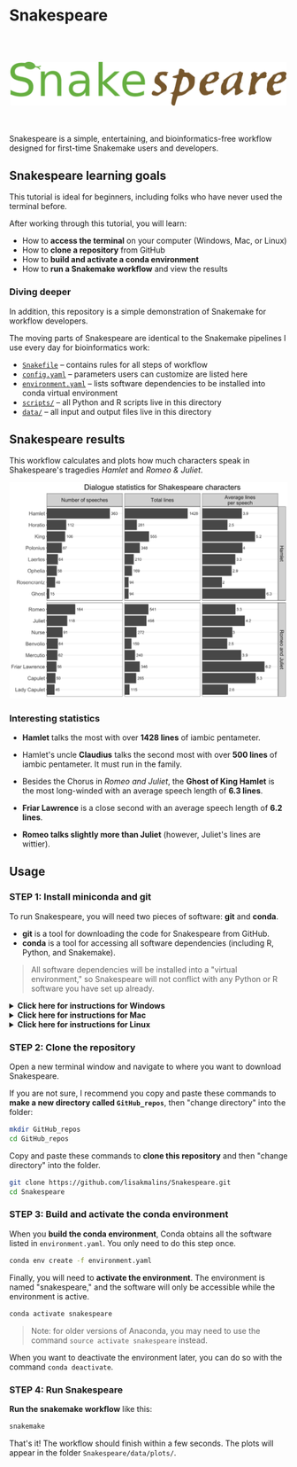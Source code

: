 # Snakespeare

<br /><br />
<div align="center">
  <img src="images/snakespeare_logo.png" alt="Snakespeare logo" width="500px" />
</div>
<br /><br />

Snakespeare is a simple, entertaining, and bioinformatics-free workflow designed for first-time Snakemake users and developers.

## Snakespeare learning goals
This tutorial is ideal for beginners, including folks who have never used the terminal before.

After working through this tutorial, you will learn:
- How to __access the terminal__ on your computer (Windows, Mac, or Linux)
- How to __clone a repository__ from GitHub
- How to __build and activate a conda environment__
- How to __run a Snakemake workflow__ and view the results

### Diving deeper
In addition, this repository is a simple demonstration of Snakemake for workflow developers.

The moving parts of Snakespeare are identical to the Snakemake pipelines I use every day for bioinformatics work:
- [`Snakefile`](Snakefile) – contains rules for all steps of workflow
- [`config.yaml`](config.yaml) – parameters users can customize are listed here
- [`environment.yaml`](environment.yaml) – lists software dependencies to be installed into conda virtual environment
- [`scripts/`](scripts) – all Python and R scripts live in this directory
- [`data/`](data) – all input and output files live in this directory

## Snakespeare results
This workflow calculates and plots how much characters speak in Shakespeare's tragedies _Hamlet_ and _Romeo & Juliet_.

![Example output from Snakespeare workflow.](images/all_statistics.png)

### Interesting statistics
- **Hamlet** talks the most with over **1428 lines** of iambic pentameter.

- Hamlet's uncle **Claudius** talks the second most with over **500 lines** of iambic pentameter. It must run in the family.

- Besides the Chorus in _Romeo and Juliet_, the **Ghost of King Hamlet** is the most long-winded with an average speech length of **6.3 lines**.

- **Friar Lawrence** is a close second with an average speech length of **6.2 lines**.

- **Romeo talks slightly more than Juliet** (however, Juliet's lines are wittier).


## Usage

### STEP 1: Install miniconda and git
To run Snakespeare, you will need two pieces of software: __git__ and __conda__.
- __git__ is a tool for downloading the code for Snakespeare from GitHub.
- __conda__ is a tool for accessing all software dependencies (including R, Python, and Snakemake).
> All software dependencies will be installed into a "virtual environment," so Snakespeare will not conflict with any Python or R software you have set up already.

<!------------------------------ Begin Windows instructions ------------------------------>
<details>
<summary><b>Click here for instructions for Windows</b></summary>
<table>

<!-- - - - - - - - - - - - - - - Windows + Anaconda Prompt - - - - - - - - - - - - - - -->
<tr><td><details>
<summary>Run Snakespeare via Anaconda prompt (recommended for new users)</summary>

#### Installing Miniconda3 for Windows
Head over to the Anaconda website and download a [Windows installer for Miniconda3](https://docs.conda.io/en/latest/miniconda.html#windows-installers).
> If you are not sure which to choose, pick the highest version of Python.
>
> You can check whether your system is 64-bit or 32-bit under __Settings__ > __About__ > __Device specifications__ > __System type__.

Run the installer and follow the instructions to complete your installation of Miniconda3.

#### Open Anaconda Prompt
Now click the Start menu and search for "__Anaconda prompt__." This is a version of the Windows "command prompt" terminal that includes miniconda.

#### Installing Git for Windows
In Anaconda prompt, copy and paste the following to install git:
```sh
conda install git
```

That's it! Continue to STEP 2.
</details></td></tr>

<!-- - - - - - - - - - - - - - - Windows + WSL - - - - - - - - - - - - - - -->
<tr><td><details>
<summary>Run Snakespeare via WSL (advanced users)</summary>

If you are already using Windows Subsystem for Linux (aka the Ubuntu app), see [command-line instructions](command_line_install.md) for how to install miniconda and git in your Linux terminal. Then continue to STEP 2.
</details></td></tr>

</table>
</details>

<!------------------------------ End Windows instructions ------------------------------>
<!------------------------------ Begin Mac instructions ------------------------------>
<details>
<summary><b>Click here for instructions for Mac</b></summary>
<table>

<tr><td>

#### Installing Git for Mac
On your Mac, open Terminal. Type `git` and press Enter.
- If a bunch of text appears (these are the usage instructions for git), congratulations, you already have git installed! Skip to **Installing Miniconda for Mac**.
- If you see `git: command not found`, then you will need to get git for Mac. The easiest method is to [install Xcode](https://apps.apple.com/us/app/xcode/id497799835), which is a suite of developer tools provided by Apple.
- After installing Xcode, open a *new* terminal window and try typing `git` again. You should see the usage instructions now.
> If you still see `git: command not found`, please [let me know](https://github.com/lisakmalins/Snakespeare/issues/new) so I can help.

#### Installing Miniconda for Mac
- To get Miniconda for Mac, download an installer from the [Anaconda website](https://docs.conda.io/projects/conda/en/latest/user-guide/install/macos.html).
- If you are not sure which to choose, download the __Python 3.9 Miniconda3 MacOSX 64-bit pkg__.
- Run the installer that just downloaded, and follow the instructions to complete your installation of Miniconda.

Done! Make sure you close any terminal windows that you have open, then continue to STEP 2.

</td></tr>
</table>
</details>

<!------------------------------ End Mac instructions ------------------------------>
<!------------------------------ Begin Linux instructions ------------------------------>
<details>
<summary><b>Click here for instructions for Linux</b></summary>
<table>

<!-- - - - - - - - - - - - - - - Linux Desktop - - - - - - - - - - - - - - -->
<tr><td><details>
<summary>Linux desktop users</summary>

- Head to the [git website](https://git-scm.com/download/linux) for instructions to install git with your distribution's package manager.
- Head to the [Anaconda website](https://docs.conda.io/projects/conda/en/latest/user-guide/install/linux.html) for instructions to download and run a Miniconda installer.

After installing git and miniconda, close any terminal windows you have open and continue to STEP 2.
</details></td></tr>

<!-- - - - - - - - - - - - - - - Linux Server - - - - - - - - - - - - - - -->
<tr><td><details>
<summary>Linux server users</summary>

If you would like to run Snakespeare on a server, check with your supervisor or sysadmin to see if the server already has git and conda installed. If you do need to install software (and have permission to do so), please see the [command-line instructions](command_line_install.md). Then continue to STEP 2.
</details></td></tr>
</table>
</details>
<!------------------------------ End Linux instructions ------------------------------>

### STEP 2: Clone the repository
Open a new terminal window and navigate to where you want to download Snakespeare.

If you are not sure, I recommend you copy and paste these commands to __make a new directory called `GitHub_repos`__, then "change directory" into the folder:
```bash
mkdir GitHub_repos
cd GitHub_repos
```

Copy and paste these commands to __clone this repository__ and then "change directory" into the folder.
```bash
git clone https://github.com/lisakmalins/Snakespeare.git
cd Snakespeare
```

### STEP 3: Build and activate the conda environment
When you __build the conda environment__, Conda obtains all the software listed in `environment.yaml`. You only need to do this step once.

```bash
conda env create -f environment.yaml
```

Finally, you will need to __activate the environment__. The environment is named "snakespeare," and the software will only be accessible while the environment is active.
```bash
conda activate snakespeare
```
> Note: for older versions of Anaconda, you may need to use the command `source activate snakespeare` instead.

When you want to deactivate the environment later, you can do so with the command `conda deactivate`.

### STEP 4: Run Snakespeare
__Run the snakemake workflow__ like this:
```bash
snakemake
```

That's it! The workflow should finish within a few seconds. The plots will appear in the folder `Snakespeare/data/plots/`.
